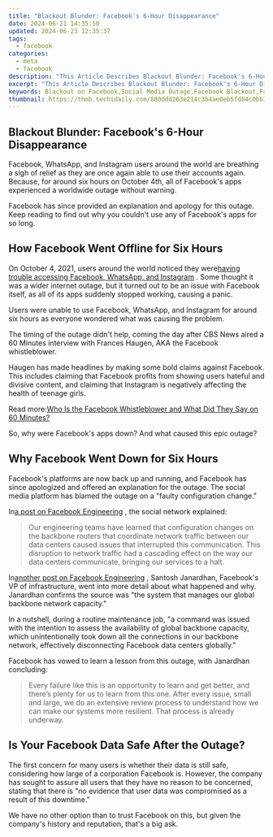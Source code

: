 ```yaml
---
title: "Blackout Blunder: Facebook's 6-Hour Disappearance"
date: 2024-06-21 14:35:50
updated: 2024-06-23 12:35:37
tags:
  - facebook
categories:
  - meta
  - facebook
description: "This Article Describes Blackout Blunder: Facebook's 6-Hour Disappearance"
excerpt: "This Article Describes Blackout Blunder: Facebook's 6-Hour Disappearance"
keywords: Blackout on Facebook,Social Media Outage,Facebook Blackout,Facebook Downtime,Internet Disruption Facebook,User Experience Loss Facebook,Tech Mishap
thumbnail: https://thmb.techidaily.com/880ddd263e214c3b4ae0eb5fd84c0b63be50232aa4ce3a994c19ff834b47aa92.jpg
---
```


## Blackout Blunder: Facebook's 6-Hour Disappearance

 Facebook, WhatsApp, and Instagram users around the world are breathing a sigh of relief as they are once again able to use their accounts again. Because, for around six hours on October 4th, all of Facebook's apps experienced a worldwide outage without warning.

 Facebook has since provided an explanation and apology for this outage. Keep reading to find out why you couldn't use any of Facebook's apps for so long.

## How Facebook Went Offline for Six Hours

 On October 4, 2021, users around the world noticed they were[having trouble accessing Facebook, WhatsApp, and Instagram](https://www.makeuseof.com/facebook-whatsapp-instagram-down-right-now/) . Some thought it was a wider internet outage, but it turned out to be an issue with Facebook itself, as all of its apps suddenly stopped working, causing a panic.

 Users were unable to use Facebook, WhatsApp, and Instagram for around six hours as everyone wondered what was causing the problem.

 The timing of the outage didn't help, coming the day after CBS News aired a 60 Minutes interview with Frances Haugen, AKA the Facebook whistleblower.

 Haugen has made headlines by making some bold claims against Facebook. This includes claiming that Facebook profits from showing users hateful and divisive content, and claiming that Instagram is negatively affecting the health of teenage girls.

 Read more:[Who Is the Facebook Whistleblower and What Did They Say on 60 Minutes?](https://www.makeuseof.com/who-is-facebook-whistleblower-60-minutes-interview-claims/)

 So, why were Facebook's apps down? And what caused this epic outage?

## Why Facebook Went Down for Six Hours

 Facebook's platforms are now back up and running, and Facebook has since apologized and offered an explanation for the outage. The social media platform has blamed the outage on a "faulty configuration change."

 In[a post on Facebook Engineering](https://engineering.fb.com/2021/10/04/networking-traffic/outage/) , the social network explained:

> Our engineering teams have learned that configuration changes on the backbone routers that coordinate network traffic between our data centers caused issues that interrupted this communication. This disruption to network traffic had a cascading effect on the way our data centers communicate, bringing our services to a halt.

 In[another post on Facebook Engineering](https://engineering.fb.com/2021/10/05/networking-traffic/outage-details/) , Santosh Janardhan, Facebook's VP of infrastructure, went into more detail about what happened and why. Janardhan confirms the source was "the system that manages our global backbone network capacity."

 In a nutshell, during a routine maintenance job, "a command was issued with the intention to assess the availability of global backbone capacity, which unintentionally took down all the connections in our backbone network, effectively disconnecting Facebook data centers globally."

 Facebook has vowed to learn a lesson from this outage, with Janardhan concluding:

> Every failure like this is an opportunity to learn and get better, and there’s plenty for us to learn from this one. After every issue, small and large, we do an extensive review process to understand how we can make our systems more resilient. That process is already underway.

## Is Your Facebook Data Safe After the Outage?

 The first concern for many users is whether their data is still safe, considering how large of a corporation Facebook is. However, the company has sought to assure all users that they have no reason to be concerned, stating that there is "no evidence that user data was compromised as a result of this downtime."

 We have no other option than to trust Facebook on this, but given the company's history and reputation, that's a big ask.


<ins class="adsbygoogle"
     style="display:block"
     data-ad-format="autorelaxed"
     data-ad-client="ca-pub-7571918770474297"
     data-ad-slot="1223367746"></ins>



<ins class="adsbygoogle"
     style="display:block"
     data-ad-client="ca-pub-7571918770474297"
     data-ad-slot="8358498916"
     data-ad-format="auto"
     data-full-width-responsive="true"></ins>
